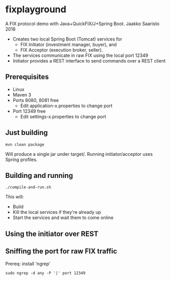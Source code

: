 # fixplayground

A FIX protocol demo with Java+QuickFIX/J+Spring Boot. Jaakko Saaristo 2018

- Creates two local Spring Boot (Tomcat) services for
  - FIX Initiator (investment manager, buyer), and
  - FIX Acceptor (execution broker, seller).
- The services communicate in raw FIX using the local port 12349
- Initiator provides a REST interface to send commands over a REST client

## Prerequisites

- Linux
- Maven 3
- Ports 8080, 8081 free
  - Edit application-x.properties to change port
- Port 12349 free
  - Edit settings-x.properties to change port
 
## Just building

    mvn clean package

Will produce a single jar under target/. Running initiator/acceptor uses Spring profiles.

## Building and running

    ./compile-and-run.sh

This will:
- Build
- Kill the local services if they're already up
- Start the services and wait them to come online

## Using the initiator over REST



## Sniffing the port for raw FIX traffic

Prereq: install 'ngrep'

    sudo ngrep -d any -P '|' port 12349

